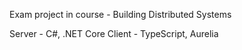 Exam project in course - Building Distributed Systems

Server - C#, .NET Core
Client - TypeScript, Aurelia